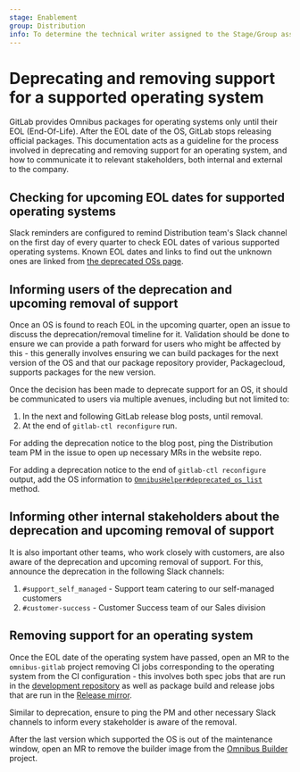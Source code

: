 ```yaml
---
stage: Enablement
group: Distribution
info: To determine the technical writer assigned to the Stage/Group associated with this page, see https://about.gitlab.com/handbook/engineering/ux/technical-writing/#designated-technical-writers
---
```


# Deprecating and removing support for a supported operating system

GitLab provides Omnibus packages for operating systems only until their EOL
(End-Of-Life). After the EOL date of the OS, GitLab stops releasing official
packages. This documentation acts as a guideline for the process involved in
deprecating and removing support for an operating system, and how to communicate
it to relevant stakeholders, both internal and external to the company.

## Checking for upcoming EOL dates for supported operating systems

Slack reminders are configured to remind Distribution team's Slack channel on
the first day of every quarter to check EOL dates of various supported
operating systems. Known EOL dates and links to find out the unknown ones are
linked from [the deprecated OSs page](../package-information/deprecated_os.md).

## Informing users of the deprecation and upcoming removal of support

Once an OS is found to reach EOL in the upcoming quarter, open an issue to
discuss the deprecation/removal timeline for it. Validation should be done to
ensure we can provide a path forward for users who might be affected by this -
this generally involves ensuring we can build packages for the next version of
the OS and that our package repository provider, Packagecloud, supports packages
for the new version.

Once the decision has been made to deprecate support for an OS, it should be
communicated to users via multiple avenues, including but not limited to:

1. In the next and following GitLab release blog posts, until removal.
1. At the end of `gitlab-ctl reconfigure` run.

For adding the deprecation notice to the blog post, ping the Distribution team PM in
the issue to open up necessary MRs in the website repo.

For adding a deprecation notice to the end of `gitlab-ctl reconfigure` output, add
the OS information to [`OmnibusHelper#deprecated_os_list`](https://gitlab.com/gitlab-org/omnibus-gitlab/blob/e0fbef119bdcfccc488713c68c9e076c1a592412/files/gitlab-cookbooks/package/libraries/omnibus_helper.rb#L133)
method.

## Informing other internal stakeholders about the deprecation and upcoming removal of support

It is also important other teams, who work closely with customers, are also
aware of the deprecation and upcoming removal of support. For this, announce the
deprecation in the following Slack channels:

1. `#support_self_managed` - Support team catering to our self-managed customers
1. `#customer-success` - Customer Success team of our Sales division

## Removing support for an operating system

Once the EOL date of the operating system have passed, open an MR to the
`omnibus-gitlab` project removing CI jobs corresponding to the operating system
from the CI configuration - this involves both spec jobs that are run in the
[development repository](https://gitlab.com/gitlab-org/omnibus-gitlab) as well
as package build and release jobs that are run in the
[Release mirror](https://dev.gitlab.org/gitlab/omnibus-gitlab).

Similar to deprecation, ensure to ping the PM and other necessary Slack channels
to inform every stakeholder is aware of the removal.

After the last version which supported the OS is out of the maintenance window,
open an MR to remove the builder image from the
[Omnibus Builder](https://gitlab.com/gitlab-org/gitlab-omnibus-builder)
project.
